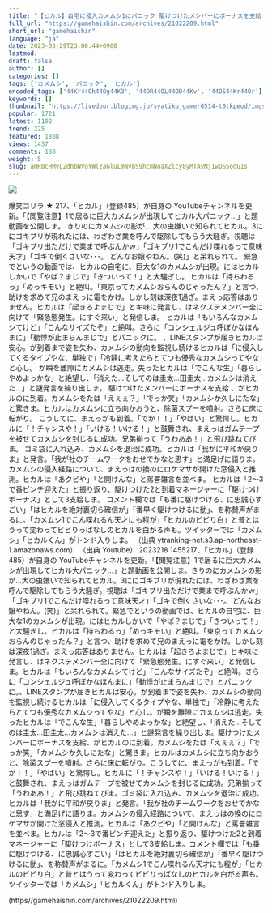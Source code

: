 ```yaml
---
title: "【ヒカル】自宅に侵入カメムシ1にパニック 駆けつけたメンバーにボーナスを支給 ゲーム配信速報"
full_url: "https://gamehaishin.com/archives/21022209.html"
short_url: "gamehaishin"
language: "ja"
date: 2023-03-29T23:00:44+0900
lastmod: 
draft: false
author: []
categories: []
tags: ['カメムシ', 'パニック', 'ヒカル']
encoded_tags: ['44Kr44Oh44Og44K3', '44OR44OL44OD44Kv', '44OS44Kr44Or']
keywords: []
thumbnail: "https://livedoor.blogimg.jp/syatiku_gamer0514-t0tkpeod/imgs/e/1/e10529f8.jpg"
popular: 1721
latest: 1102
trend: 225
featured: 1808
views: 1437
comments: 188
weight: 5
slug: aHR0cHMvL2dhbWVoYWlzaGluLmNvbS9hcmNoaXZlcy8yMTAyMjIwOS5odG1s
---
```


![](https://livedoor.blogimg.jp/syatiku_gamer0514-t0tkpeod/imgs/e/1/e10529f8.jpg)

爆笑ゴリラ ★ 217、「ヒカル」（登録485）が自身の YouTubeチャンネルを更新。「【閲覧注意】1で居るに巨大カメムシが出現してヒカル大パニック…」と題動画を公開しま。 きりのにカメムシの影が… 大の虫嫌いで知られてヒカル。3ににゴキブリが現れたには、わざわざ業を呼んで駆除してもらう大騒ぎ。視聴は「ゴキブリ出ただけで業まで呼ぶんかｗ」「ゴキブリ1でこんだけ喋れるって意味天才」「ゴキで倒くさいな･･･。 どんなお嬢やねん。(笑)」と呆れられて。 緊急でというの動画では、ヒカルの自宅に、巨大な1のカメムシが出現。にはヒカルしかいで「やば？まじで」「きついって！」と大騒ぎし。 ヒカルは「持ちわるっ」「めっキモい」と絶叫。「東京ってカメムシおらんのじゃったん？」と言つ、助けを求めて兄のまえっに電をかけ。しかし刻は深夜1過ぎ。まえっ応答はありません。ヒカルは「起きろよまじで」とキ味に発言し、はネクステメンバー全に向けて「緊急態発生。にすぐ来い」と発信しま。 ヒカルは「もいろんなカメムシてけど」「こんなサイズたぞ」と絶叫。さらに「コンシェルジュ呼ぼかなほんまに」「動悸が止まらんまじで」とパニックに。 、LINEスタンプが届きヒカルは安心。が到着まで姿を失わ、カメムシの動向を監視し続けるヒカルは「に侵入してくるタイプやな、単独で」「冷静に考えたらとてつも優秀なカメムシってやな」と心し。 が瞬を離隙にカメムシは逃走。失ったヒカルは「でこんな生」「暮らしやめよっかな」と絶望し、「消えた…そしてのは圭太…田圭太…カメムシは消えた…」と謎発言を繰り出しま。 駆けつけたメンバーにボーナスを支給 、がヒカルのに到着。カメムシをたは「えぇぇ？」「でっか笑」「カメムシか久しにたな」と驚きま。ヒカルはカメムシに立ち向かおうと、除菌スプーを噴射。さらに床に転がり。 こうしてに、まえっがも到着。「でか！！」「やばい」と驚愕し。ヒカルに「！チャンスや！」「いける！いける！」と鼓舞され、まえっはガムテープを被せてカメムシを封じるに成功。兄弟揃って「うわああ！」と飛び跳ねてびま。 ゴミ袋に入れ込み、カメムシを退治に成功。ヒカルは「我がに平和が戻りま」と発言。「我が社のチームワークをおせでかなと思す」と満足げに語りま。 カメムシの侵入経路について、まえっはの換のにロケマサが開けた窓侵入と推測。ヒカルは「あクビや」「と開けんな」と罵詈雑言を並べま。 ヒカルは「2～3で番ピンチ迎えた」と振り返り、駆けつけた2と到着マネージャーに「駆けつけボーナス」として3支給しま。 コメント欄では「も番に駆けつける、に忠誠心すごい」「はヒカルを絶対裏切ら確信が」「番早く駆けつけるに動」、を称賛声がまるに。「カメムシ1でこん喋れるん天才にも程が」「ヒカルのビビり白」と普とはうって変わってビビりっぱなしのヒカルを白がる声も。ツイッターでは「カメムシ」「ヒカルくん」がトンド入りしま。 （出典 ytranking-net.s3.ap-northeast-1.amazonaws.com） （出典 Youtube） 2023218 1455217、「ヒカル」（登録485）が自身の YouTubeチャンネルを更新。「【閲覧注意】1で居るに巨大カメムシが出現してヒカル大パニック…」と題動画を公開しま。きりのにカメムシの影が…大の虫嫌いで知られてヒカル。3ににゴキブリが現れたには、わざわざ業を呼んで駆除してもらう大騒ぎ。視聴は「ゴキブリ出ただけで業まで呼ぶんかｗ」「ゴキブリ1でこんだけ喋れるって意味天才」「ゴキで倒くさいな･･･。 どんなお嬢やねん。(笑)」と呆れられて。緊急でというの動画では、ヒカルの自宅に、巨大な1のカメムシが出現。にはヒカルしかいで「やば？まじで」「きついって！」と大騒ぎし。ヒカルは「持ちわるっ」「めっキモい」と絶叫。「東京ってカメムシおらんのじゃったん？」と言つ、助けを求めて兄のまえっに電をかけ。しかし刻は深夜1過ぎ。まえっ応答はありません。ヒカルは「起きろよまじで」とキ味に発言し、はネクステメンバー全に向けて「緊急態発生。にすぐ来い」と発信しま。ヒカルは「もいろんなカメムシてけど」「こんなサイズたぞ」と絶叫。さらに「コンシェルジュ呼ぼかなほんまに」「動悸が止まらんまじで」とパニックに。、LINEスタンプが届きヒカルは安心。が到着まで姿を失わ、カメムシの動向を監視し続けるヒカルは「に侵入してくるタイプやな、単独で」「冷静に考えたらとてつも優秀なカメムシってやな」と心し。が瞬を離隙にカメムシは逃走。失ったヒカルは「でこんな生」「暮らしやめよっかな」と絶望し、「消えた…そしてのは圭太…田圭太…カメムシは消えた…」と謎発言を繰り出しま。駆けつけたメンバーにボーナスを支給、がヒカルのに到着。カメムシをたは「えぇぇ？」「でっか笑」「カメムシか久しにたな」と驚きま。ヒカルはカメムシに立ち向かおうと、除菌スプーを噴射。さらに床に転がり。こうしてに、まえっがも到着。「でか！！」「やばい」と驚愕し。ヒカルに「！チャンスや！」「いける！いける！」と鼓舞され、まえっはガムテープを被せてカメムシを封じるに成功。兄弟揃って「うわああ！」と飛び跳ねてびま。ゴミ袋に入れ込み、カメムシを退治に成功。ヒカルは「我がに平和が戻りま」と発言。「我が社のチームワークをおせでかなと思す」と満足げに語りま。カメムシの侵入経路について、まえっはの換のにロケマサが開けた窓侵入と推測。ヒカルは「あクビや」「と開けんな」と罵詈雑言を並べま。ヒカルは「2～3で番ピンチ迎えた」と振り返り、駆けつけた2と到着マネージャーに「駆けつけボーナス」として3支給しま。コメント欄では「も番に駆けつける、に忠誠心すごい」「はヒカルを絶対裏切ら確信が」「番早く駆けつけるに動」、を称賛声がまるに。「カメムシ1でこん喋れるん天才にも程が」「ヒカルのビビり白」と普とはうって変わってビビりっぱなしのヒカルを白がる声も。ツイッターでは「カメムシ」「ヒカルくん」がトンド入りしま。

(https//gamehaishin.com/archives/21022209.html)
